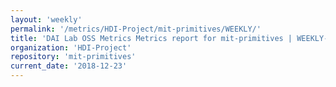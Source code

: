 ```yaml
---
layout: 'weekly'
permalink: '/metrics/HDI-Project/mit-primitives/WEEKLY/'
title: 'DAI Lab OSS Metrics Metrics report for mit-primitives | WEEKLY-REPORT-2018-12-23'
organization: 'HDI-Project'
repository: 'mit-primitives'
current_date: '2018-12-23'
---
```

